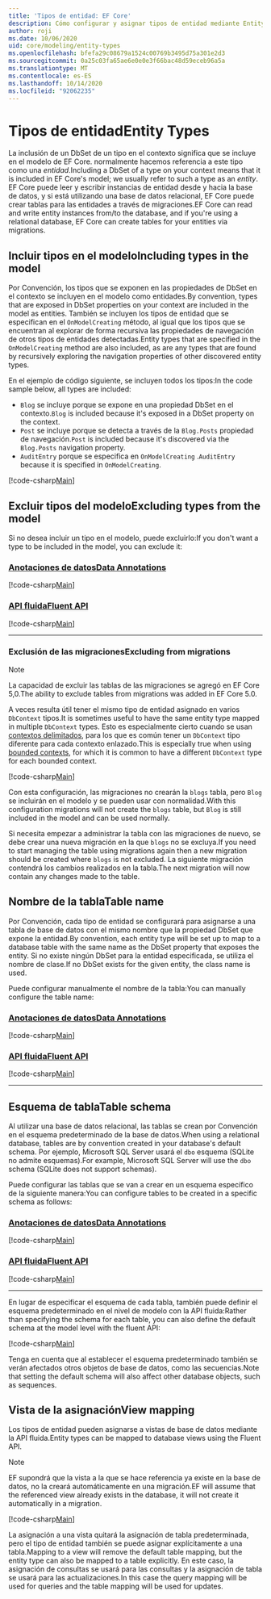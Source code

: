 ```yaml
---
title: 'Tipos de entidad: EF Core'
description: Cómo configurar y asignar tipos de entidad mediante Entity Framework Core
author: roji
ms.date: 10/06/2020
uid: core/modeling/entity-types
ms.openlocfilehash: bfefa29c08679a1524c00769b3495d75a301e2d3
ms.sourcegitcommit: 0a25c03fa65ae6e0e0e3f66bac48d59eceb96a5a
ms.translationtype: MT
ms.contentlocale: es-ES
ms.lasthandoff: 10/14/2020
ms.locfileid: "92062235"
---
```

# <a name="entity-types"></a><span data-ttu-id="a1edb-103">Tipos de entidad</span><span class="sxs-lookup"><span data-stu-id="a1edb-103">Entity Types</span></span>

<span data-ttu-id="a1edb-104">La inclusión de un DbSet de un tipo en el contexto significa que se incluye en el modelo de EF Core. normalmente hacemos referencia a este tipo como una *entidad*.</span><span class="sxs-lookup"><span data-stu-id="a1edb-104">Including a DbSet of a type on your context means that it is included in EF Core's model; we usually refer to such a type as an *entity*.</span></span> <span data-ttu-id="a1edb-105">EF Core puede leer y escribir instancias de entidad desde y hacia la base de datos, y si está utilizando una base de datos relacional, EF Core puede crear tablas para las entidades a través de migraciones.</span><span class="sxs-lookup"><span data-stu-id="a1edb-105">EF Core can read and write entity instances from/to the database, and if you're using a relational database, EF Core can create tables for your entities via migrations.</span></span>

## <a name="including-types-in-the-model"></a><span data-ttu-id="a1edb-106">Incluir tipos en el modelo</span><span class="sxs-lookup"><span data-stu-id="a1edb-106">Including types in the model</span></span>

<span data-ttu-id="a1edb-107">Por Convención, los tipos que se exponen en las propiedades de DbSet en el contexto se incluyen en el modelo como entidades.</span><span class="sxs-lookup"><span data-stu-id="a1edb-107">By convention, types that are exposed in DbSet properties on your context are included in the model as entities.</span></span> <span data-ttu-id="a1edb-108">También se incluyen los tipos de entidad que se especifican en el `OnModelCreating` método, al igual que los tipos que se encuentran al explorar de forma recursiva las propiedades de navegación de otros tipos de entidades detectadas.</span><span class="sxs-lookup"><span data-stu-id="a1edb-108">Entity types that are specified in the `OnModelCreating` method are also included, as are any types that are found by recursively exploring the navigation properties of other discovered entity types.</span></span>

<span data-ttu-id="a1edb-109">En el ejemplo de código siguiente, se incluyen todos los tipos:</span><span class="sxs-lookup"><span data-stu-id="a1edb-109">In the code sample below, all types are included:</span></span>

* <span data-ttu-id="a1edb-110">`Blog` se incluye porque se expone en una propiedad DbSet en el contexto.</span><span class="sxs-lookup"><span data-stu-id="a1edb-110">`Blog` is included because it's exposed in a DbSet property on the context.</span></span>
* <span data-ttu-id="a1edb-111">`Post` se incluye porque se detecta a través de la `Blog.Posts` propiedad de navegación.</span><span class="sxs-lookup"><span data-stu-id="a1edb-111">`Post` is included because it's discovered via the `Blog.Posts` navigation property.</span></span>
* <span data-ttu-id="a1edb-112">`AuditEntry` porque se especifica en `OnModelCreating` .</span><span class="sxs-lookup"><span data-stu-id="a1edb-112">`AuditEntry` because it is specified in `OnModelCreating`.</span></span>

[!code-csharp[Main](../../../samples/core/Modeling/Conventions/EntityTypes.cs?name=EntityTypes&highlight=3,7,16)]

## <a name="excluding-types-from-the-model"></a><span data-ttu-id="a1edb-113">Excluir tipos del modelo</span><span class="sxs-lookup"><span data-stu-id="a1edb-113">Excluding types from the model</span></span>

<span data-ttu-id="a1edb-114">Si no desea incluir un tipo en el modelo, puede excluirlo:</span><span class="sxs-lookup"><span data-stu-id="a1edb-114">If you don't want a type to be included in the model, you can exclude it:</span></span>

### <a name="data-annotations"></a>[<span data-ttu-id="a1edb-115">Anotaciones de datos</span><span class="sxs-lookup"><span data-stu-id="a1edb-115">Data Annotations</span></span>](#tab/data-annotations)

[!code-csharp[Main](../../../samples/core/Modeling/DataAnnotations/IgnoreType.cs?name=IgnoreType&highlight=1)]

### <a name="fluent-api"></a>[<span data-ttu-id="a1edb-116">API fluida</span><span class="sxs-lookup"><span data-stu-id="a1edb-116">Fluent API</span></span>](#tab/fluent-api)

[!code-csharp[Main](../../../samples/core/Modeling/FluentAPI/IgnoreType.cs?name=IgnoreType&highlight=3)]

***

### <a name="excluding-from-migrations"></a><span data-ttu-id="a1edb-117">Exclusión de las migraciones</span><span class="sxs-lookup"><span data-stu-id="a1edb-117">Excluding from migrations</span></span>

> [!NOTE]
> <span data-ttu-id="a1edb-118">La capacidad de excluir las tablas de las migraciones se agregó en EF Core 5,0.</span><span class="sxs-lookup"><span data-stu-id="a1edb-118">The ability to exclude tables from migrations was added in EF Core 5.0.</span></span>

<span data-ttu-id="a1edb-119">A veces resulta útil tener el mismo tipo de entidad asignado en varios `DbContext` tipos.</span><span class="sxs-lookup"><span data-stu-id="a1edb-119">It is sometimes useful to have the same entity type mapped in multiple `DbContext` types.</span></span> <span data-ttu-id="a1edb-120">Esto es especialmente cierto cuando se usan [contextos delimitados](https://www.martinfowler.com/bliki/BoundedContext.html), para los que es común tener un `DbContext` tipo diferente para cada contexto enlazado.</span><span class="sxs-lookup"><span data-stu-id="a1edb-120">This is especially true when using [bounded contexts](https://www.martinfowler.com/bliki/BoundedContext.html), for which it is common to have a different `DbContext` type for each bounded context.</span></span>

[!code-csharp[Main](../../../samples/core/Modeling/FluentAPI/TableExcludeFromMigrations.cs?name=TableExcludeFromMigrations&highlight=4)]

<span data-ttu-id="a1edb-121">Con esta configuración, las migraciones no crearán la `blogs` tabla, pero `Blog` se incluirán en el modelo y se pueden usar con normalidad.</span><span class="sxs-lookup"><span data-stu-id="a1edb-121">With this configuration migrations will not create the `blogs` table, but `Blog` is still included in the model and can be used normally.</span></span>

<span data-ttu-id="a1edb-122">Si necesita empezar a administrar la tabla con las migraciones de nuevo, se debe crear una nueva migración en la que `blogs` no se excluya.</span><span class="sxs-lookup"><span data-stu-id="a1edb-122">If you need to start managing the table using migrations again then a new migration should be created where `blogs` is not excluded.</span></span> <span data-ttu-id="a1edb-123">La siguiente migración contendrá los cambios realizados en la tabla.</span><span class="sxs-lookup"><span data-stu-id="a1edb-123">The next migration will now contain any changes made to the table.</span></span>

## <a name="table-name"></a><span data-ttu-id="a1edb-124">Nombre de la tabla</span><span class="sxs-lookup"><span data-stu-id="a1edb-124">Table name</span></span>

<span data-ttu-id="a1edb-125">Por Convención, cada tipo de entidad se configurará para asignarse a una tabla de base de datos con el mismo nombre que la propiedad DbSet que expone la entidad.</span><span class="sxs-lookup"><span data-stu-id="a1edb-125">By convention, each entity type will be set up to map to a database table with the same name as the DbSet property that exposes the entity.</span></span> <span data-ttu-id="a1edb-126">Si no existe ningún DbSet para la entidad especificada, se utiliza el nombre de clase.</span><span class="sxs-lookup"><span data-stu-id="a1edb-126">If no DbSet exists for the given entity, the class name is used.</span></span>

<span data-ttu-id="a1edb-127">Puede configurar manualmente el nombre de la tabla:</span><span class="sxs-lookup"><span data-stu-id="a1edb-127">You can manually configure the table name:</span></span>

### <a name="data-annotations"></a>[<span data-ttu-id="a1edb-128">Anotaciones de datos</span><span class="sxs-lookup"><span data-stu-id="a1edb-128">Data Annotations</span></span>](#tab/data-annotations)

[!code-csharp[Main](../../../samples/core/Modeling/DataAnnotations/TableName.cs?Name=TableName&highlight=1)]

### <a name="fluent-api"></a>[<span data-ttu-id="a1edb-129">API fluida</span><span class="sxs-lookup"><span data-stu-id="a1edb-129">Fluent API</span></span>](#tab/fluent-api)

[!code-csharp[Main](../../../samples/core/Modeling/FluentAPI/TableName.cs?Name=TableName&highlight=3-4)]

***

## <a name="table-schema"></a><span data-ttu-id="a1edb-130">Esquema de tabla</span><span class="sxs-lookup"><span data-stu-id="a1edb-130">Table schema</span></span>

<span data-ttu-id="a1edb-131">Al utilizar una base de datos relacional, las tablas se crean por Convención en el esquema predeterminado de la base de datos.</span><span class="sxs-lookup"><span data-stu-id="a1edb-131">When using a relational database, tables are by convention created in your database's default schema.</span></span> <span data-ttu-id="a1edb-132">Por ejemplo, Microsoft SQL Server usará el `dbo` esquema (SQLite no admite esquemas).</span><span class="sxs-lookup"><span data-stu-id="a1edb-132">For example, Microsoft SQL Server will use the `dbo` schema (SQLite does not support schemas).</span></span>

<span data-ttu-id="a1edb-133">Puede configurar las tablas que se van a crear en un esquema específico de la siguiente manera:</span><span class="sxs-lookup"><span data-stu-id="a1edb-133">You can configure tables to be created in a specific schema as follows:</span></span>

### <a name="data-annotations"></a>[<span data-ttu-id="a1edb-134">Anotaciones de datos</span><span class="sxs-lookup"><span data-stu-id="a1edb-134">Data Annotations</span></span>](#tab/data-annotations)

[!code-csharp[Main](../../../samples/core/Modeling/DataAnnotations/TableNameAndSchema.cs?name=TableNameAndSchema&highlight=1)]

### <a name="fluent-api"></a>[<span data-ttu-id="a1edb-135">API fluida</span><span class="sxs-lookup"><span data-stu-id="a1edb-135">Fluent API</span></span>](#tab/fluent-api)

[!code-csharp[Main](../../../samples/core/Modeling/FluentAPI/TableNameAndSchema.cs?name=TableNameAndSchema&highlight=3-4)]

***

<span data-ttu-id="a1edb-136">En lugar de especificar el esquema de cada tabla, también puede definir el esquema predeterminado en el nivel de modelo con la API fluida:</span><span class="sxs-lookup"><span data-stu-id="a1edb-136">Rather than specifying the schema for each table, you can also define the default schema at the model level with the fluent API:</span></span>

[!code-csharp[Main](../../../samples/core/Modeling/FluentAPI/DefaultSchema.cs?name=DefaultSchema&highlight=3)]

<span data-ttu-id="a1edb-137">Tenga en cuenta que al establecer el esquema predeterminado también se verán afectados otros objetos de base de datos, como las secuencias.</span><span class="sxs-lookup"><span data-stu-id="a1edb-137">Note that setting the default schema will also affect other database objects, such as sequences.</span></span>

## <a name="view-mapping"></a><span data-ttu-id="a1edb-138">Vista de la asignación</span><span class="sxs-lookup"><span data-stu-id="a1edb-138">View mapping</span></span>

<span data-ttu-id="a1edb-139">Los tipos de entidad pueden asignarse a vistas de base de datos mediante la API fluida.</span><span class="sxs-lookup"><span data-stu-id="a1edb-139">Entity types can be mapped to database views using the Fluent API.</span></span>

> [!Note]
> <span data-ttu-id="a1edb-140">EF supondrá que la vista a la que se hace referencia ya existe en la base de datos, no la creará automáticamente en una migración.</span><span class="sxs-lookup"><span data-stu-id="a1edb-140">EF will assume that the referenced view already exists in the database, it will not create it automatically in a migration.</span></span>

[!code-csharp[Main](../../../samples/core/Modeling/FluentAPI/ViewNameAndSchema.cs?name=ViewNameAndSchema&highlight=1)]

 <span data-ttu-id="a1edb-141">La asignación a una vista quitará la asignación de tabla predeterminada, pero el tipo de entidad también se puede asignar explícitamente a una tabla.</span><span class="sxs-lookup"><span data-stu-id="a1edb-141">Mapping to a view will remove the default table mapping, but the entity type can also be mapped to a table explicitly.</span></span> <span data-ttu-id="a1edb-142">En este caso, la asignación de consultas se usará para las consultas y la asignación de tabla se usará para las actualizaciones.</span><span class="sxs-lookup"><span data-stu-id="a1edb-142">In this case the query mapping will be used for queries and the table mapping will be used for updates.</span></span>
